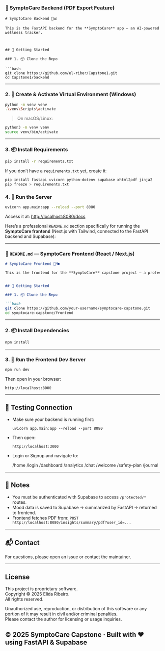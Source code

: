 

### 📄  SymptoCare Backend (PDF Export Feature)

````
# SymptoCare Backend 🧠📊

This is the FastAPI backend for the **SymptoCare** app — an AI-powered wellness tracker.



## 🏁 Getting Started

### 1. 📦 Clone the Repo

```bash
git clone https://github.com/el-riber/Capstone1.git
cd Capstone1/backend
````

---

### 2. 🐍 Create & Activate Virtual Environment (Windows)

```bash
python -m venv venv
.\venv\Scripts\activate
```

> On macOS/Linux:

```bash
python3 -m venv venv
source venv/bin/activate
```

---

### 3. 📦 Install Requirements

```bash
pip install -r requirements.txt
```

If you don’t have a `requirements.txt` yet, create it:

```bash
pip install fastapi uvicorn python-dotenv supabase xhtml2pdf jinja2
pip freeze > requirements.txt
```



### 4. 🚀 Run the Server

```bash
uvicorn app.main:app --reload --port 8080
```

Access it at: [http://localhost:8080/docs](http://localhost:8080/docs)


Here’s a professional `README.md` section specifically for running the **SymptoCare frontend** (Next.js with Tailwind, connected to the FastAPI backend and Supabase):

---

### 📄 `README.md` — SymptoCare Frontend (React / Next.js)

````md
# SymptoCare Frontend 💙🌤️

This is the frontend for the **SymptoCare** capstone project — a professional AI-powered wellness and mood-tracking app.


## 🏁 Getting Started

### 1. 📦 Clone the Repo

```bash
git clone https://github.com/your-username/symptocare-capstone.git
cd symptocare-capstone/frontend
````

---

### 2. 📦 Install Dependencies

```bash
npm install
```

---



### 3. 🚀 Run the Frontend Dev Server

```bash
npm run dev
```

Then open in your browser:

```
http://localhost:3000
```

---


## 🧪 Testing Connection

* Make sure your backend is running first:

  ```
  uvicorn app.main:app --reload --port 8080
  ```
* Then open:

  ```
  http://localhost:3000
  ```
* Login or Signup and navigate to:

  /home
  /login
  /dashboard
  /analytics
  /chat
  /welcome
  /safety-plan
  /journal
---

## 🧠 Notes

* You must be authenticated with Supabase to access `/protected/*` routes.
* Mood data is saved to Supabase → summarized by FastAPI → returned to frontend.
* Frontend fetches PDF from:
  `POST http://localhost:8080/insights/summary/pdf?user_id=...`

---

## 📬 Contact

For questions, please open an issue or contact the maintainer.

---
## License

This project is proprietary software.  
Copyright © 2025 Elida Ribeiro.  
All rights reserved.

Unauthorized use, reproduction, or distribution of this software or any portion of it may result in civil and/or criminal penalties.  
Please contact the author for licensing or usage inquiries.


## © 2025 SymptoCare Capstone · Built with ❤️ using FastAPI & Supabase





